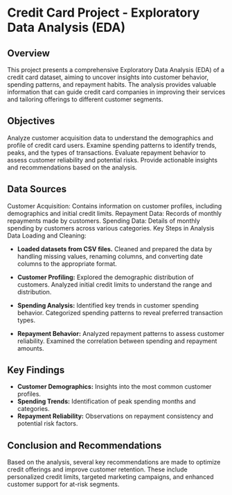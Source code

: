 # Credit Card Project - Exploratory Data Analysis (EDA)

## Overview
This project presents a comprehensive Exploratory Data Analysis (EDA) of a credit card dataset, aiming to uncover insights into customer behavior, spending patterns, and repayment habits. The analysis provides valuable information that can guide credit card companies in improving their services and tailoring offerings to different customer segments.

## Objectives
Analyze customer acquisition data to understand the demographics and profile of credit card users.
Examine spending patterns to identify trends, peaks, and the types of transactions.
Evaluate repayment behavior to assess customer reliability and potential risks.
Provide actionable insights and recommendations based on the analysis.

## Data Sources
Customer Acquisition: Contains information on customer profiles, including demographics and initial credit limits.
Repayment Data: Records of monthly repayments made by customers.
Spending Data: Details of monthly spending by customers across various categories.
Key Steps in Analysis
Data Loading and Cleaning:

- **Loaded datasets from CSV files.**
Cleaned and prepared the data by handling missing values, renaming columns, and converting date columns to the appropriate format.

- **Customer Profiling:**
Explored the demographic distribution of customers.
Analyzed initial credit limits to understand the range and distribution.

- **Spending Analysis:**
Identified key trends in customer spending behavior.
Categorized spending patterns to reveal preferred transaction types.

- **Repayment Behavior:**
 Analyzed repayment patterns to assess customer reliability.
Examined the correlation between spending and repayment amounts.

## Key Findings
- **Customer Demographics:** Insights into the most common customer profiles.
- **Spending Trends:** Identification of peak spending months and categories.
- **Repayment Reliability:** Observations on repayment consistency and potential risk factors.

## Conclusion and Recommendations
Based on the analysis, several key recommendations are made to optimize credit offerings and improve customer retention. These include personalized credit limits, targeted marketing campaigns, and enhanced customer support for at-risk segments.
